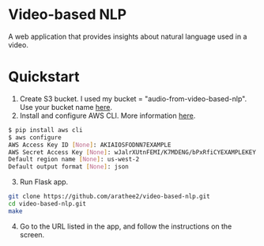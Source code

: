 # Video-based NLP

A web application that provides insights about natural language used in a video.

# Quickstart

1. Create S3 bucket. I used my bucket = "audio-from-video-based-nlp". Use your bucket name [here](https://github.com/arathee2/video-based-nlp/blob/e57395c704be5c0013268c53cc9a052ea63aa5e2/app/app.py#L78).
2. Install and configure AWS CLI. More information [here](https://docs.aws.amazon.com/cli/latest/userguide/cli-configure-quickstart.html).

```bash
$ pip install aws cli
$ aws configure
AWS Access Key ID [None]: AKIAIOSFODNN7EXAMPLE
AWS Secret Access Key [None]: wJalrXUtnFEMI/K7MDENG/bPxRfiCYEXAMPLEKEY
Default region name [None]: us-west-2
Default output format [None]: json
```

3. Run Flask app.

```bash
git clone https://github.com/arathee2/video-based-nlp.git
cd video-based-nlp.git
make
```

4. Go to the URL listed in the app, and follow the instructions on the screen.